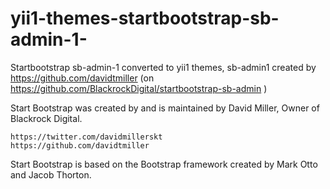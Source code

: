 # yii1-themes-startbootstrap-sb-admin-1-
Startbootstrap sb-admin-1 converted to yii1 themes, sb-admin1 created by https://github.com/davidtmiller (on https://github.com/BlackrockDigital/startbootstrap-sb-admin )

Start Bootstrap was created by and is maintained by David Miller, Owner of Blackrock Digital.

    https://twitter.com/davidmillerskt
    https://github.com/davidtmiller

Start Bootstrap is based on the Bootstrap framework created by Mark Otto and Jacob Thorton.
